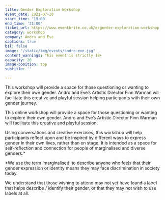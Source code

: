 ```yaml
---
title: Gender Exploration Workshop
event_date: 2021-07-20
start_time: '19:00'
end_time: '21:00'
ticket_url: https://www.eventbrite.co.uk/e/gender-exploration-workshop-andro-eve-tickets-161284190355
category: workshop
company: Andro and Eve
captions: true
bsl: false
image: "/static/img/events/andro-eve.jpg"
content_warnings: This event is strictly 18+
capacity: 20
image-position: top
subtitle: ''

---
```

This workshop will provide a space for those questioning or wanting to explore their own gender. Andro and Eve’s Artistic Director Finn Warman will facilitate this creative and playful session helping participants with their own gender journey. 

This online workshop will provide a space for those questioning or wanting to explore their own gender. Andro and Eve’s Artistic Director Finn Warman will facilitate this creative and playful session. 

Using conversations and creative exercises, this workshop will help participants reflect upon and be inspired by different ways to express gender in their own lives, rather than on stage. It is intended as a space for self-reflection and connection for people of marginalised and diverse genders.* 

*We use the term ‘marginalised’ to describe anyone who feels that their gender expression or identity means they may face discrimination in society today. 

We understand that those wishing to attend may not yet have found a label that helps describe / identify their gender, or that they may not wish to use labels at all.